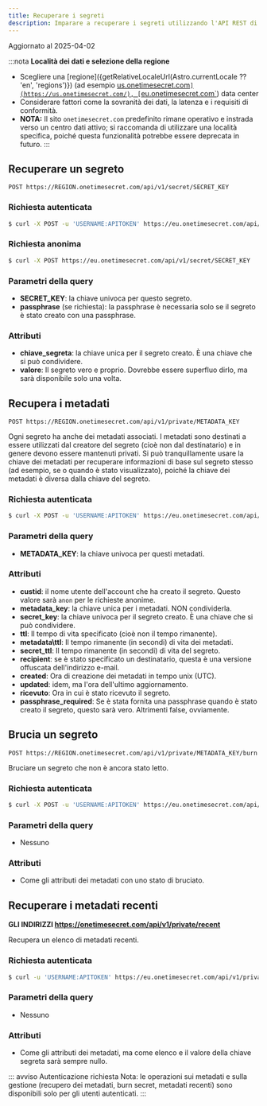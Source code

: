 ```yaml
---
title: Recuperare i segreti
description: Imparare a recuperare i segreti utilizzando l'API REST di Onetime Secret, con supporto per l'accesso autenticato e anonimo.
---
```


Aggiornato al 2025-04-02

:::nota
**Località dei dati e selezione della regione**
- Scegliere una [regione]({getRelativeLocaleUrl(Astro.currentLocale ?? 'en', 'regions')}) (ad esempio [us.onetimesecret.com`](https://us.onetimesecret.com/), [`eu.onetimesecret.com`](https://eu.onetimesecret.com/)) data center
- Considerare fattori come la sovranità dei dati, la latenza e i requisiti di conformità.
- **NOTA:** Il sito `onetimesecret.com` predefinito rimane operativo e instrada verso un centro dati attivo; si raccomanda di utilizzare una località specifica, poiché questa funzionalità potrebbe essere deprecata in futuro.
:::

## Recuperare un segreto

`POST https://REGION.onetimesecret.com/api/v1/secret/SECRET_KEY`

### Richiesta autenticata

```bash
$ curl -X POST -u 'USERNAME:APITOKEN' https://eu.onetimesecret.com/api/v1/secret/SECRET_KEY
```

### Richiesta anonima

```bash
$ curl -X POST https://eu.onetimesecret.com/api/v1/secret/SECRET_KEY
```

### Parametri della query

- **SECRET_KEY**: la chiave univoca per questo segreto.
- **passphrase** (se richiesta): la passphrase è necessaria solo se il segreto è stato creato con una passphrase.

### Attributi

- **chiave_segreta**: la chiave unica per il segreto creato. È una chiave che si può condividere.
- **valore**: Il segreto vero e proprio. Dovrebbe essere superfluo dirlo, ma sarà disponibile solo una volta.

## Recupera i metadati

`POST https://REGION.onetimesecret.com/api/v1/private/METADATA_KEY`

Ogni segreto ha anche dei metadati associati. I metadati sono destinati a essere utilizzati dal creatore del segreto (cioè non dal destinatario) e in genere devono essere mantenuti privati. Si può tranquillamente usare la chiave dei metadati per recuperare informazioni di base sul segreto stesso (ad esempio, se o quando è stato visualizzato), poiché la chiave dei metadati è diversa dalla chiave del segreto.

### Richiesta autenticata

```bash
$ curl -X POST -u 'USERNAME:APITOKEN' https://eu.onetimesecret.com/api/v1/private/METADATA_KEY
```

### Parametri della query

- **METADATA_KEY**: la chiave univoca per questi metadati.

### Attributi

- **custid**: il nome utente dell'account che ha creato il segreto. Questo valore sarà `anon` per le richieste anonime.
- **metadata\_key**: la chiave unica per i metadati. NON condividerla.
- **secret\_key**: la chiave univoca per il segreto creato. È una chiave che si può condividere.
- **ttl**: Il tempo di vita specificato (cioè non il tempo rimanente).
- **metadata\ttl**: Il tempo rimanente (in secondi) di vita dei metadati.
- **secret_ttl**: Il tempo rimanente (in secondi) di vita del segreto.
- **recipient**: se è stato specificato un destinatario, questa è una versione offuscata dell'indirizzo e-mail.
- **created**: Ora di creazione dei metadati in tempo unix (UTC).
- **updated**: idem, ma l'ora dell'ultimo aggiornamento.
- **ricevuto**: Ora in cui è stato ricevuto il segreto.
- **passphrase\_required**: Se è stata fornita una passphrase quando è stato creato il segreto, questo sarà vero. Altrimenti false, ovviamente.


## Brucia un segreto

`POST https://REGION.onetimesecret.com/api/v1/private/METADATA_KEY/burn`

Bruciare un segreto che non è ancora stato letto.

### Richiesta autenticata

```bash
$ curl -X POST -u 'USERNAME:APITOKEN' https://eu.onetimesecret.com/api/v1/private/METADATA_KEY/burn
```

### Parametri della query

- Nessuno

### Attributi

- Come gli attributi dei metadati con uno stato di bruciato.

## Recuperare i metadati recenti

**GLI INDIRIZZI https://onetimesecret.com/api/v1/private/recent**

Recupera un elenco di metadati recenti.

### Richiesta autenticata

```bash
$ curl -u 'USERNAME:APITOKEN' https://eu.onetimesecret.com/api/v1/private/recent
```

### Parametri della query

- Nessuno

### Attributi

- Come gli attributi dei metadati, ma come elenco e il valore della chiave segreta sarà sempre nullo.

::: avviso Autenticazione richiesta
Nota: le operazioni sui metadati e sulla gestione (recupero dei metadati, burn secret, metadati recenti) sono disponibili solo per gli utenti autenticati.
:::
